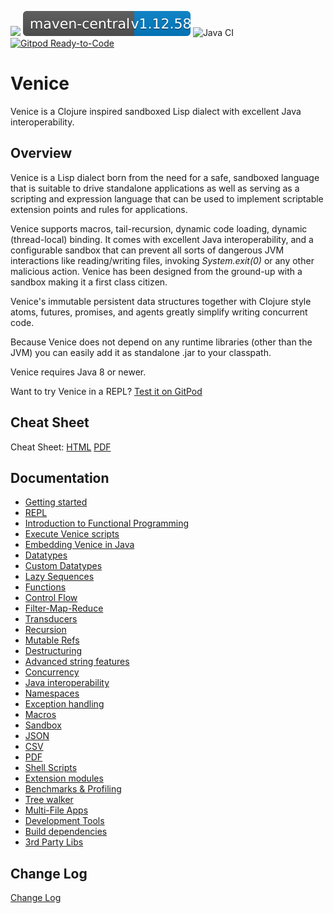 [![](https://github.com/jlangch/venice/blob/master/doc/license.svg)](./LICENSE)
[![](https://github.com/jlangch/venice/blob/master/doc/maven-central.svg)](https://search.maven.org/search?q=a:venice)
![Java CI](https://github.com/jlangch/venice/workflows/Java%20CI/badge.svg?branch=master)
[![Gitpod Ready-to-Code](https://img.shields.io/badge/Gitpod-Ready--to--Code-blue?logo=gitpod)](https://gitpod.io/#https://github.com/jlangch/venice) 

# Venice

Venice is a Clojure inspired sandboxed Lisp dialect with excellent Java 
interoperability.


## Overview

Venice is a Lisp dialect born from the need for a safe, sandboxed language that 
is suitable to drive standalone applications as well as serving as a scripting 
and expression language that can be used to implement scriptable extension 
points and rules for applications. 

Venice supports macros, tail-recursion, dynamic code loading, dynamic 
(thread-local) binding. It comes with excellent Java interoperability, and a 
configurable sandbox that can prevent all sorts of dangerous JVM interactions 
like reading/writing files, invoking  _System.exit(0)_  or any other malicious 
action. Venice has been designed from the ground-up with a sandbox making it 
a first class citizen.

Venice's immutable persistent data structures together with Clojure style atoms, 
futures, promises, and agents greatly simplify writing concurrent code.

Because Venice does not depend on any runtime libraries (other than the JVM) you 
can easily add it as standalone .jar to your classpath.

Venice requires Java 8 or newer.

Want to try Venice in a REPL? [Test it on GitPod](https://github.com/jlangch/venice/blob/master/doc/readme/start.md#venice-gitpod-workspace)



## Cheat Sheet

Cheat Sheet: [HTML](https://cdn.rawgit.com/jlangch/venice/bd58f88/cheatsheet.html) [PDF](https://cdn.rawgit.com/jlangch/venice/bd58f88/cheatsheet.pdf)



## Documentation

* [Getting started](doc/readme/start.md)
* [REPL](doc/readme/repl.md)
* [Introduction to Functional Programming](doc/readme/intro-functional.md)
* [Execute Venice scripts](doc/readme/execute-scripts.md)
* [Embedding Venice in Java](doc/readme/embedding.md)
* [Datatypes](doc/readme/datatypes.md)
* [Custom Datatypes](doc/readme/datatypes-custom.md)
* [Lazy Sequences](doc/readme/lazy-seq.md)
* [Functions](doc/readme/functions.md)
* [Control Flow](doc/readme/control-flow.md)
* [Filter-Map-Reduce](doc/readme/filter-map-reduce.md)
* [Transducers](doc/readme/transducers.md)
* [Recursion](doc/readme/recursion.md)
* [Mutable Refs](doc/readme/refs.md)
* [Destructuring](doc/readme/destructuring.md)
* [Advanced string features](doc/readme/advanced-strings.md)
* [Concurrency](doc/readme/concurrency.md)
* [Java interoperability](doc/readme/java-interop.md)
* [Namespaces](doc/readme/namespace.md)
* [Exception handling](doc/readme/exceptions.md)
* [Macros](doc/readme/macros.md)
* [Sandbox](doc/readme/sandbox.md)
* [JSON](doc/readme/json.md)
* [CSV](doc/readme/csv.md)
* [PDF](doc/readme/pdf.md)
* [Shell Scripts](doc/readme/shell-scripts.md)
* [Extension modules](doc/readme/extension-modules.md)
* [Benchmarks & Profiling](doc/readme/profiling.md)
* [Tree walker](doc/readme/walk.md)
* [Multi-File Apps](doc/readme/multi-file-app.md)
* [Development Tools](doc/readme/dev-tools.md)
* [Build dependencies](doc/readme/build-dependencies.md)
* [3rd Party Libs](doc/readme/3rdparty-lic.md)

## Change Log

[Change Log](ChangeLog.md)
